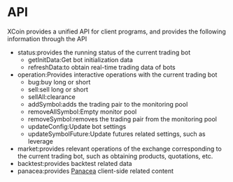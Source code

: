 # API

XCoin provides a unified API for client programs, and provides the following information through the API

- status:provides the running status of the current trading bot
  - getInitData:Get bot initialization data
  - refreshData:to obtain real-time trading data of bots
- operation:Provides interactive operations with the current trading bot
  - bug:buy long or short
  - sell:sell long or short
  - sellAll:clearance
  - addSymbol:adds the trading pair to the monitoring pool
  - removeAllSymbol:Empty monitor pool
  - removeSymbol:removes the trading pair from the monitoring pool
  - updateConfig:Update bot settings
  - updateSymbolFuture:Update futures related settings, such as leverage
- market:provides relevant operations of the exchange corresponding to the current trading bot, such as obtaining products, quotations, etc.
- backtest:provides backtest related data
- panacea:provides [Panacea](https://github.com/markmind/panacea) client-side related content
